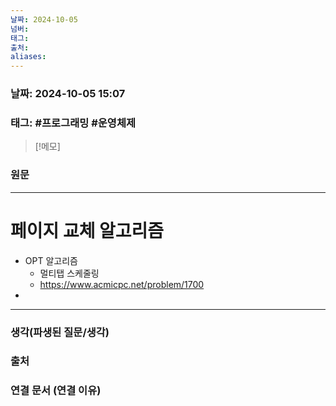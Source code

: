 ```yaml
---
날짜: 2024-10-05
넘버: 
태그: 
출처: 
aliases:
---
```

### 날짜:  2024-10-05 15:07

### 태그: #프로그래밍 #운영체제

>[!메모]
>

### 원문
---
# 페이지 교체 알고리즘
 - OPT 알고리즘
	- 멀티탭 스케줄링
	- https://www.acmicpc.net/problem/1700
- 

---
### 생각(파생된 질문/생각)

### 출처

### 연결 문서 (연결 이유)
